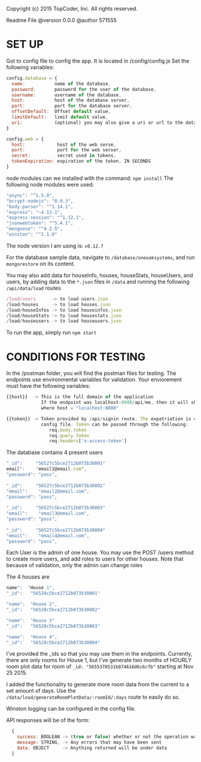 
Copyright (c) 2015 TopCoder, Inc. All rights reserved.


Readme File
@version 0.0.0
@author 571555

# SET UP

Got to config file to config the app. It is located in /config/config.js
Set the following variables: 

```javascript
config.database = {
  name:           name of the database,
  password:       password for the user of the database,
  username:       username of the database,
  host:           host of the database server,
  port:           port for the database server,
  offsetDefault:  Offset default value,
  limitDefault:   limit default value,
  uri:            (optional) you may also give a uri or url to the database,
}
```

```javascript
config.web = {
  host:            host of the web serve,
  port:            port for the web server,
  secret:          secret used in tokens,
  tokenExpiration: expiration of the token, IN SECONDS
}
```

node modules can we installed with the command: `npm install`
The following node modules were used: 

```javascript
"async": "^1.5.0",
"bcrypt-nodejs": "0.0.3",
"body-parser": "^1.14.1",
"express": "~4.13.1",
"express-session": "^1.12.1",
"jsonwebtoken": "^5.4.1",
"mongoose": "^4.2.5",
"winston": "^2.1.0"
```

The node version I am using is: `v0.12.7`


For the database sample data, navigate to `/database/oneoaksystems`, and run `mongorestore` on its content.

You may also add data for houseInfo, houses, houseStats, houseUsers, and users, by adding
data to the `*.json` files in `/data` and running the following `/api/data/load` routes

```javascript
/load/users      -> to load users.json
/load/houses     -> to load houses.json
/load/houseInfos -> to load houseinfos.json
/load/houseStats -> to load housestats.json
/load/houseusers -> to load houseusers.json
```

To run the app, simply run `npm start`

# CONDITIONS FOR TESTING

In the /postman folder, you will find the postman files for testing. The endpoints use
environmental variables for validation. Your enviorement must have the following variables:
```javascript
{{host}}  -> This is the full domain of the application
             If the endpoint was localhost:8080/api/me, then it will show up as {{host}}/api/me,
             where host = "localhost:8080"

{{token}} -> Token provided by /api/signin route. The expatriation is configurable in the 
             config file. Token can be passed through the following:
                req.body.token
                req.query.token
                req.headers['x-access-token']
```

The database contains 4 present users
```javascript
"_id":     "56527c5bce2712b073b30001"
email":    "email1@email.com",
"password": "pass",
 
"_id":     "56527c5bce2712b073b30002"
"email":    "email2@email.com",
"password": "pass",
 
"_id":     "56527c5bce2712b073b30003"
"email":    "email3@email.com",
"password": "pass",
 
"_id":     "56527c5bce2712b073b30004"
"email":    "email4@email.com",
"password": "pass",
```

Each User is the admin of one house. You may use the POST /users method to create more users, 
and add roles to users for other houses. Note that because of validation, only the admin
can change roles

The 4 houses are
```javascript
name":  "House 1",
"_id":   "56528c5bce2712b073b30001"

"name":  "House 2",
"_id":   "56528c5bce2712b073b30002"

"name":  "House 3"
"_id":   "56528c5bce2712b073b30003"

"name":  "House 4",
"_id":   "56528c5bce2712b073b30004"
```

I've provided the _ids so that you may use them in the endpoints. Currently, there
are only rooms for House 1, but I've generate two months of HOURLY room plot data for
room of `_id: "5655378531b874616d6c6cfb"` starting at Nov 25 2015.

I added the functionality to generate more room data from the current to a set amount of days.
Use the `/data/load/generateRoomPlotData/:roomId/:days` route to easily do so. 

Winston logging can be configured in the config file. 

API responses will be of the form: 
```javascript
  {
    success: BOOLEAN -> (true or false) whether or not the operation was successful
    message: STRING, -> Any errors that may have been sent
    data: OBJECT     -> Anything returned will be under data
  }
```



